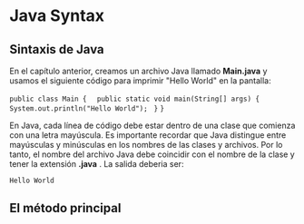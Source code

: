 # Java Syntax
## Sintaxis de Java
En el capítulo anterior, creamos un archivo Java llamado **Main.java** y usamos el siguiente código para imprimir "Hello World" en la pantalla:

```public class Main {``` 
```  public static void main(String[] args) {``` 
```    System.out.println("Hello World");``` 
```  } ``` 
```} ```

En Java, cada línea de código debe estar dentro de una clase que comienza con una letra mayúscula. Es importante recordar que Java distingue entre mayúsculas y minúsculas en los nombres de las clases y archivos. Por lo tanto, el nombre del archivo Java debe coincidir con el nombre de la clase y tener la extensión **.java** . La salida deberia ser:

``` Hello World ```

## El método principal

##
